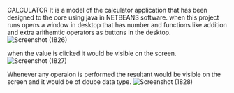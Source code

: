CALCULATOR
It is a model of the calculator application that has been designed to the core using java in NETBEANS software.
when this project runs opens a window in desktop that has number and functions like addition and extra arithemtic operators as buttons in the desktop.
![Screenshot (1826)](https://user-images.githubusercontent.com/118590713/211476907-77162bb3-42fb-41de-909b-ff4051c923d7.png)

when the value is clicked it would be visible on the screen.
![Screenshot (1827)](https://user-images.githubusercontent.com/118590713/211478737-7fd61a27-86e7-4959-a1df-095323bce0cd.png)

Whenever any operaion is performed the resultant would be visible on the screen and it would be of doube data type.
![Screenshot (1828)](https://user-images.githubusercontent.com/118590713/211479271-0e3ae596-b982-4716-b142-ed5790defdd0.png)
